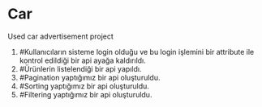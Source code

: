 # Car
Used car advertisement project
<ol>
  <li>#Kullanıcıların sisteme login olduğu ve bu login işlemini bir attribute ile kontrol edildiği bir api ayağa kaldırıldı.</li>
  <li>#Ürünlerin listelendiği bir api yapıldı.</li>
  <li>#Pagination yaptığımız bir api oluşturuldu.</li>
  <li>#Sorting yaptığımız bir api oluşturuldu.</li>
  <li>#Filtering yaptığımız bir api oluşturuldu.</li>
</ol>
